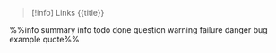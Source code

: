 > [!info] Links {{title}}

%%info summary info todo done question warning failure danger bug example quote%%